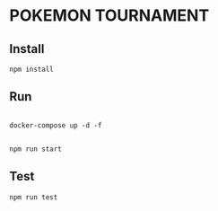 # POKEMON TOURNAMENT

## Install

```
npm install
```

## Run 
```

docker-compose up -d -f


npm run start

```


## Test 

```
npm run test
```